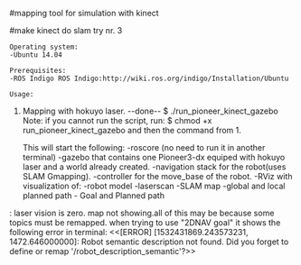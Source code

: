 #mapping tool for simulation with kinect

#make kinect do slam try nr. 3

	Operating system:
	-Ubuntu 14.04
	
	Prerequisites:
	-ROS Indigo ROS Indigo:http://wiki.ros.org/indigo/Installation/Ubuntu	

	Usage:
1.  Mapping with hokuyo laser.  --done--
      $ ./run_pioneer_kinect_gazebo
	Note:
		if you cannot run the script, run:
	$ chmod +x run_pioneer_kinect_gazebo and then the command from 1.
    
	This will start the following:
		-roscore (no need to run it in another terminal)
		-gazebo that contains one Pioneer3-dx equiped with hokuyo laser and a world already created.
		-navigation stack for the robot(uses SLAM Gmapping).
		-controller for the move_base of the robot.
		-RViz with visualization of: 
			-robot model
			-laserscan
			-SLAM map
			-global and local planned path
			- Goal and Planned path

  <ACTUAL STATE>:
laser vision is zero.
map not showing.all of this may be because some topics must be remapped.
when trying to use "2DNAV goal" it shows the following error in terminal:
<<[ERROR] [1532431869.243573231, 1472.646000000]: Robot semantic description not found. Did you forget to define or remap '/robot_description_semantic'?>>
